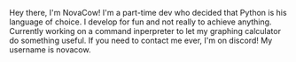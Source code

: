 Hey there, I'm NovaCow! 
I'm a part-time dev who decided that Python is his language of choice.
I develop for fun and not really to achieve anything.
Currently working on a command inperpreter to let my graphing calculator do something useful.
If you need to contact me ever, I'm on discord! My username is novacow.
